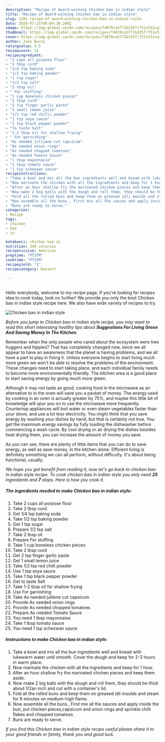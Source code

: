 ```yaml
---
description: "Recipe of Award-winning Chicken bao in indian style"
title: "Recipe of Award-winning Chicken bao in indian style"
slug: 1201-recipe-of-award-winning-chicken-bao-in-indian-style
date: 2020-07-21T06:04:38.200Z
image: https://img-global.cpcdn.com/recipes/fd878ca3772b235f/751x532cq70/chicken-bao-in-indian-style-recipe-main-photo.jpg
thumbnail: https://img-global.cpcdn.com/recipes/fd878ca3772b235f/751x532cq70/chicken-bao-in-indian-style-recipe-main-photo.jpg
cover: https://img-global.cpcdn.com/recipes/fd878ca3772b235f/751x532cq70/chicken-bao-in-indian-style-recipe-main-photo.jpg
author: Jane Burns
ratingvalue: 4.5
reviewcount: 14
recipeingredient:
- "2 cups all purpose flour"
- "2 tbsp curd"
- "1/4 tsp baking soda"
- "1/2 tsp baking powder"
- "1 tsp sugar"
- "1/2 tsp salt"
- "2 tbsp oil"
- " For stuffing"
- "1 cup boneless chicken pieces"
- "2 tbsp curd"
- "2 tsp finger garlic paste"
- "1 small lemon juice"
- "1/2 tsp red chilli powder"
- "1 tsp soya sauce"
- "1 tsp black pepper powder"
- "to taste Salt"
- "1-2 tbsp oil for shallow frying"
- " For garnishing"
- "As needed julliene cut capsicum"
- "As needed onion rings"
- "As needed chopped tomatoes"
- "As needed Tomato Sauce"
- "1 tbsp mayonnaise"
- "1 tbsp tomato sauce"
- "1 tsp schezwan sauce"
recipeinstructions:
- "Take a bowl and mix all the bun ingredients well and knead with lukewarm water until smooth. Cover the dough and keep for 2-3 hours in warm place."
- "Now marinate the chicken with all the ingredients and keep for 1 hour."
- "After an hour shallow fry the marinated chicken pieces and keep them aside."
- "Now make 2 big balls with the dough and roll them, they should be thick about 1/2an inch and cut with a container&#39;s lid."
- "Fold all the rolled buns and keep them on greased idli moulds and steam for 8 minutes on medium-high flame."
- "Now assemble all the buns., First mix all the sauces and apply inside the bun, put chicken pieces,capsicum and onion rings and sprinkle chilli flakes and chopped tomatoes."
- "Buns are ready to serve."
categories:
- Recipe
tags:
- chicken
- bao
- in

katakunci: chicken bao in 
nutrition: 249 calories
recipecuisine: American
preptime: "PT37M"
cooktime: "PT35M"
recipeyield: "1"
recipecategory: Dessert

---
```

<br>
Hello everybody, welcome to my recipe page, If you're looking for recipes idea to cook today, look no further! We provide you only the best Chicken bao in indian style recipe here. We also have wide variety of recipes to try.
<br>


![Chicken bao in indian style](https://img-global.cpcdn.com/recipes/fd878ca3772b235f/751x532cq70/chicken-bao-in-indian-style-recipe-main-photo.jpg)

<i>Before you jump to Chicken bao in indian style recipe, you may want to read this short interesting healthy tips about 
<strong>Suggestions For Living Green And Saving Money In The Kitchen</strong>.</i>
</br>

Remember when the only people who cared about the ecosystem were tree huggers and hippies? That has completely changed now, since we all appear to have an awareness that the planet is having problems, and we all have a part to play in fixing it. Unless everyone begins to start living much more green we won't be able to resolve the problems of the environment. These changes need to start taking place, and each individual family needs to become more environmentally friendly. The kitchen area is a good place to start saving energy by going much more green.

Although it may not taste as good, cooking food in the microwave as an alternative to in the oven will save you a packet of money. The energy used by cooking in an oven is actually greater by 75%, and maybe this little bit of knowledge will spur you on to use the microwave more frequently. Countertop appliances will boil water or even steam vegetables faster than your stove, and use a lot less electricity. You might think that you save energy by washing your dishes by hand, but that is certainly not true. You get the maximum energy savings by fully loading the dishwasher before commencing a wash cycle. By cool drying or air drying the dishes besides heat drying them, you can increase the amount of money you save.

As you can see, there are plenty of little items that you can do to save energy, as well as save money, in the kitchen alone. Efficient living is definitely something we can all perform, without difficulty. It's about being functional, usually.


<i>We hope you got benefit from reading it, now let's go back to chicken bao in indian style recipe. To cook chicken bao in indian style you only need <strong>25</strong> ingredients and <strong>7</strong> steps. Here is how you cook it.
</i>

##### The ingredients needed to make Chicken bao in indian style:

1. Take 2 cups all purpose flour
1. Take 2 tbsp curd
1. Get 1/4 tsp baking soda
1. Take 1/2 tsp baking powder
1. Get 1 tsp sugar
1. Prepare 1/2 tsp salt
1. Take 2 tbsp oil
1. Prepare  For stuffing
1. Take 1 cup boneless chicken pieces
1. Take 2 tbsp curd
1. Get 2 tsp finger garlic paste
1. Get 1 small lemon juice
1. Take 1/2 tsp red chilli powder
1. Use 1 tsp soya sauce
1. Take 1 tsp black pepper powder
1. Get to taste Salt
1. Take 1-2 tbsp oil for shallow frying
1. Use  For garnishing
1. Take As needed julliene cut capsicum
1. Provide As needed onion rings
1. Provide As needed chopped tomatoes
1. Prepare As needed Tomato Sauce
1. You need 1 tbsp mayonnaise
1. Take 1 tbsp tomato sauce
1. You need 1 tsp schezwan sauce


##### Instructions to make Chicken bao in indian style:

1. Take a bowl and mix all the bun ingredients well and knead with lukewarm water until smooth. Cover the dough and keep for 2-3 hours in warm place.
1. Now marinate the chicken with all the ingredients and keep for 1 hour.
1. After an hour shallow fry the marinated chicken pieces and keep them aside.
1. Now make 2 big balls with the dough and roll them, they should be thick about 1/2an inch and cut with a container&#39;s lid.
1. Fold all the rolled buns and keep them on greased idli moulds and steam for 8 minutes on medium-high flame.
1. Now assemble all the buns., First mix all the sauces and apply inside the bun, put chicken pieces,capsicum and onion rings and sprinkle chilli flakes and chopped tomatoes.
1. Buns are ready to serve.


<i>If you find this Chicken bao in indian style recipe useful please share it to your good friends or family, thank you and good luck.</i>
